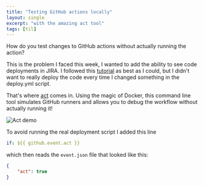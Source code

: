 ```yaml
---
title: "Testing GitHub actions locally"
layout: single
excerpt: "with the amazing act tool"
tags: [til]
---
```


How do you test changes to GitHub actions without actually running the action?

This is the problem I faced this week, I wanted to add the ability to see code deployments in JIRA. I followed this [tutorial](https://support.atlassian.com/jira-cloud-administration/docs/link-github-workflows-and-deployments-to-jira-issues/) as best as I could, but I didn't want to really deploy the code every time I changed something in the deploy.yml script.

That's where [act](https://github.com/nektos/act) comes in. Using the magic of Docker, this command line tool simulates GitHub runners and allows you to debug the workflow without actually running it!

![Act demo](https://raw.githubusercontent.com/wiki/nektos/act/quickstart/act-quickstart-2.gif)


To avoid running the real deployment script I added this line

```yaml
if: ${{ github.event.act }}
```

which then reads the `event.json` file that looked like this:

```json
{
	"act": true
}
```
